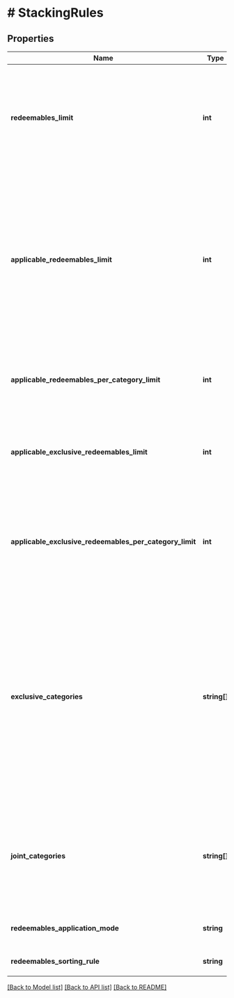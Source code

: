 # # StackingRules

## Properties

Name | Type | Description | Notes
------------ | ------------- | ------------- | -------------
**redeemables_limit** | **int** | Defines how many redeemables can be sent in one stacking request (note: more redeemables means more processing time!). | [optional] [default to 30]
**applicable_redeemables_limit** | **int** | Defines how many of the sent redeemables will be applied to the order. For example, a user can select 30 discounts but only 5 will be applied to the order and the remaining will be labelled as SKIPPED. | [optional] [default to 5]
**applicable_redeemables_per_category_limit** | **int** | Defines how many redeemables per category can be applied in one request. | [optional] [default to 1]
**applicable_exclusive_redeemables_limit** | **int** | Defines how many redeemables with an exclusive category can be applied in one request. | [optional] [default to 1]
**applicable_exclusive_redeemables_per_category_limit** | **int** | Defines how many redeemables with an exclusive category per category in stacking rules can be applied in one request. | [optional] [default to 1]
**exclusive_categories** | **string[]** | Lists all exclusive categories. A redeemable from a campaign with an exclusive category is the only redeemable to be redeemed when applied with redeemables from other campaigns unless these campaigns are exclusive or joint. | [optional]
**joint_categories** | **string[]** | Lists all joint categories. A campaign with a joint category is always applied regardless of the exclusivity of other campaigns. | [optional]
**redeemables_application_mode** | **string** | Defines redeemables application mode. | [optional]
**redeemables_sorting_rule** | **string** | Defines redeemables sorting rule. | [optional] [default to 'REQUESTED_ORDER']

[[Back to Model list]](../../README.md#models) [[Back to API list]](../../README.md#endpoints) [[Back to README]](../../README.md)
